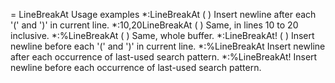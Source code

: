 = LineBreakAt Usage examples
 *:LineBreakAt ( )	 Insert newline after each '(' and ')' in current line.
 *:10,20LineBreakAt ( )	 Same, in lines 10 to 20 inclusive.
 *:%LineBreakAt ( )	 Same, whole buffer.
 *:LineBreakAt! ( )	 Insert newline before each '(' and ')' in current line.
 *:%LineBreakAt	 Insert newline after each occurrence of last-used search pattern.
 *:%LineBreakAt!	 Insert newline before each occurrence of last-used search pattern.

